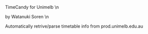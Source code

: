 TimeCandy for Unimelb \n

by Watanuki Soren \n

Automatically retrive/parse timetable info from prod.unimelb.edu.au

